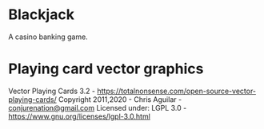 # Blackjack

A casino banking game.

# Playing card vector graphics

Vector Playing Cards 3.2 - https://totalnonsense.com/open-source-vector-playing-cards/
Copyright 2011,2020 - Chris Aguilar - conjurenation@gmail.com
Licensed under: LGPL 3.0 - https://www.gnu.org/licenses/lgpl-3.0.html
